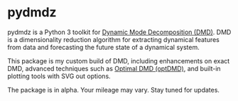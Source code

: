 # pydmdz

pydmdz is a Python 3 toolkit for [Dynamic Mode Decomposition (DMD)](https://en.wikipedia.org/wiki/Dynamic_mode_decomposition). DMD is a dimensionality reduction algorithm for extracting dynamical features from data and forecasting the future state of a dynamical system. 

This package is my custom build of DMD, including enhancements on exact DMD, advanced techniques such as [Optimal DMD (optDMD)](https://arxiv.org/abs/1704.02343v1), and built-in plotting tools with SVG out options.

The package is in alpha. Your mileage may vary. Stay tuned for updates.
